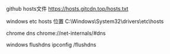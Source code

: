 github hosts文件
https://hosts.gitcdn.top/hosts.txt

windows etc hosts 位置
C:\Windows\System32\drivers\etc\hosts


chrome dns
chrome://net-internals/#dns

windows flushdns
ipconfig /flushdns
